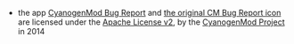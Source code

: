 - the app [CyanogenMod Bug Report](https://github.com/CyanogenMod/android_packages_apps_CMBugreport) and [the original CM Bug Report icon](https://github.com/CyanogenMod/android_packages_apps_CMBugreport/blob/cm-14.1/res/mipmap-xxxhdpi/ic_launcher.png) are licensed under the [Apache License v2](https://github.com/CyanogenMod/android_packages_apps_CMBugreport/blob/cm-14.1/NOTICE), by the [CyanogenMod Project](https://github.com/CyanogenMod/) in 2014
